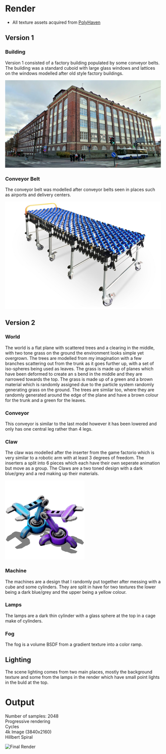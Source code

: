 
# Render

- All texture assets acquired from [PolyHaven](https://polyhaven.com/)

## Version 1

### Building

Version 1 consisted of a factory building populated by some conveyor belts. The building was a standard cuboid with large glass windows and lattices on the windows modelled after old style factory buildings.

![Old Factory](../Appendices/Old_factory_building_in_Tampere.jpg)

### Conveyor Belt

The conveyor belt was modelled after conveyor belts seen in places such as airports and delivery centers.

![Mobile Skatewheel](../Appendices/206814_221700_FRB-PK7_kleine_PVC.jpg)

## Version 2

### World

The world is a flat plane with scattered trees and a clearing in the middle, with two tone grass on the ground the environment looks simple yet overgrown. The trees are modelled from my imagination with a few branches scattering out from the trunk as it goes further up, with a set of iso-spheres being used as leaves. The grass is made up of planes which have been deformed to create an s bend in the middle and they are narrowed towards the top. The grass is made up of a green and a brown material which is randomly assigned due to the particle system randomly generating grass on the ground. The trees are similar too, where they are randomly generated around the edge of the plane and have a brown colour for the trunk and a green for the leaves.

### Conveyor

This conveyor is similar to the last model however it has been lowered and only has one central leg rather than 4 legs.

### Claw

The claw was modelled after the inserter from the game factorio which is very similar to a robotic arm with at least 3 degrees of freedom. The inserters a split into 6 pieces which each have their own seperate animation but move as a group. The Claws are a two toned design with a dark blue/grey and a red making up their materials.

![Inserters](../Appendices/Inserters.png)

### Machine

The machines are a design that I randomly put together after messing with a cube and some cylinders. They are split in have for two textures the lower being a dark blue/grey and the upper being a yellow colour.

### Lamps

The lamps are a dark thin cylinder with a glass sphere at the top in a cage make of cylinders.

### Fog

The fog is a volume BSDF from a gradient texture into a color ramp.

## Lighting

The scene lighting comes from two main places, mostly the background texture and some from the lamps in the render which have small point lights in the buld at the top.

# Output

Number of samples: 2048 \
Progressive rendering \
Cycles \
4k Image (3840x2160) \
Hillbert Spiral

![Final Render](Final_Render.png)

